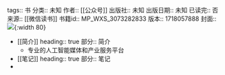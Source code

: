 tags:: 书
分类:: 未知
作者:: [[公众号]]
出版社:: 未知
出版日期:: 未知
已读完:: 否
来源:: [[微信读书]]
书籍id:: MP_WXS_3073282833
版本:: 1718057888
封面:: ![](http://wx.qlogo.cn/mmhead/Q3auHgzwzM75UiawQgcdqOcmtYS7Jibug9J7dskxkNicGiadtdKl7mLyiaw/0){:width 80}

- [[简介]]
  heading:: true
  部分:: 简介
	- 专业的人工智能媒体和产业服务平台
- [[笔记]]
  heading:: true
  部分:: 笔记
-